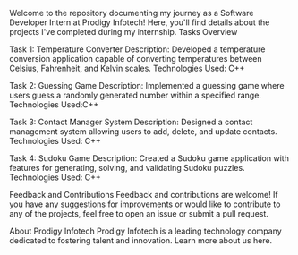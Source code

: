Welcome to the repository documenting my journey as a Software Developer Intern at Prodigy Infotech! Here, you'll find details about the projects I've completed during my internship.
Tasks Overview


Task 1: Temperature Converter Description: Developed a temperature conversion application capable of converting temperatures between Celsius, Fahrenheit, and Kelvin scales. Technologies Used: C++

Task 2: Guessing Game Description: Implemented a guessing game where users guess a randomly generated number within a specified range. Technologies Used:C++

Task 3: Contact Manager System Description: Designed a contact management system allowing users to add, delete, and update contacts. Technologies Used: C++

Task 4: Sudoku Game Description: Created a Sudoku game application with features for generating, solving, and validating Sudoku puzzles. Technologies Used: C++

Feedback and Contributions Feedback and contributions are welcome! If you have any suggestions for improvements or would like to contribute to any of the projects, feel free to open an issue or submit a pull request.

About Prodigy Infotech Prodigy Infotech is a leading technology company dedicated to fostering talent and innovation. Learn more about us here.
